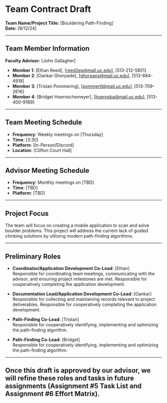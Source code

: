 
# Team Contract Draft

**Team Name/Project Title:** [Bouldering Path-Finding]  
**Date:** [9/12/24]

---

## Team Member Information
**Faculty Advisor:** [John Gallagher]  
- **Member 1**: [Ethan Reed], [reed2ep@mail.uc.edu], [513-212-5851]  
- **Member 2**: [Oankar Ghorpade], [ghorpaos@mail.uc.edu], [513-884-4918]  
- **Member 3**: [Tristan Pommering], [pommertl@mail.uc.edu], [513-709-2616]  
- **Member 4**: [Bridget Hoernschemeyer], [hoernsba@mail.uc.edu], [513-400-9189]

---

## Team Meeting Schedule

- **Frequency**: Weekly meetings on [Thursday]
- **Time**: [3:30]  
- **Platform**: [In-Person/Discord]  
- **Location**: [Clifton Court Hall]

---

## Advisor Meeting Schedule

- **Frequency**: Monthly meetings on [TBD]
- **Time**: [TBD]  
- **Platform**: [TBD]  

---

## Project Focus

The team will focus on creating a mobile application to scan and solve boulder problems. This project will address the current lack of guided climbing solutions by utilizing modern path-finding algorithms.

---

## Preliminary Roles

- **Coordinator/Application Development Co-Lead**: [Ethan]  
  Responsible for coordinating team meetings, communicating with the advisor, and ensuring project milestones are met. Responsible for cooperatively completing the application development.

- **Documentation Lead/Application Development Co-Lead**: [Oankar]  
  Responsible for collecting and maintaining records relevant to project deliverables. Responsible for cooperatively completing the application development.

- **Path-Finding Co-Lead**: [Tristan]  
  Responsible for cooperatively identifying, implementing and optimizing the path-finding algorithm.

- **Path-Finding Co-Lead**: [Bridget]  
  Responsible for cooperatively identifying, implementing and optimizing the path-finding algorithm.

---
Once this draft is approved by our advisor, we will refine these roles and tasks in future assignments (Assignment #5 Task List and Assignment #6 Effort Matrix).
---
